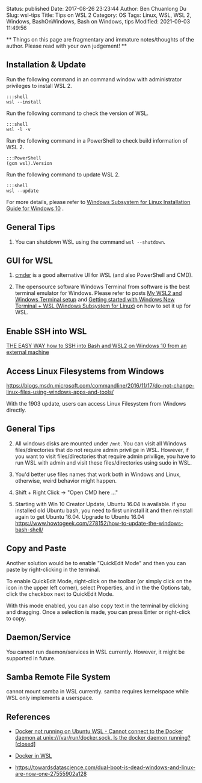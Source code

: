 Status: published
Date: 2017-08-26 23:23:44
Author: Ben Chuanlong Du
Slug: wsl-tips
Title: Tips on WSL 2
Category: OS
Tags: Linux, WSL, WSL 2, Windows, BashOnWindows, Bash on Windows, tips
Modified: 2021-09-03 11:49:56

**
Things on this page are
fragmentary and immature notes/thoughts of the author.
Please read with your own judgement!
**

## Installation & Update 

Run the following command in an command window with administrator privileges to install WSL 2.

    :::shell
    wsl --install

Run the following command to check the version of WSL.

    :::shell
    wsl -l -v

Run the following command in a PowerShell to check build information of WSL 2.

    :::PowerShell
    (gcm wsl).Version

Run the following command to update WSL 2.

    :::shell
    wsl --update

For more details,
please refer to
[Windows Subsystem for Linux Installation Guide for Windows 10](https://docs.microsoft.com/en-us/windows/wsl/install-win10)
.

## General Tips

1. You can shutdown WSL using the command `wsl --shutdown`.

## GUI for WSL 

1. [cmder](http://cmder.net/) is a good alternative UI for WSL (and also PowerShell and CMD).

2. The opensource software Windows Terminal from software is the best terminal emulator for Windows.
    Please refer to posts 
    [My WSL2 and Windows Terminal setup](https://garrytrinder.github.io/2020/12/my-wsl2-windows-terminal-setup)
    and
    [Getting started with Windows New Terminal + WSL (Windows Subsystem for Linux)](https://medium.com/@bhavsec/getting-started-with-windows-new-terminal-and-wsl-6b8fbd10ce17)
    on how to set it up for WSL.

## Enable SSH into WSL

[THE EASY WAY how to SSH into Bash and WSL2 on Windows 10 from an external machine](https://www.hanselman.com/blog/the-easy-way-how-to-ssh-into-bash-and-wsl2-on-windows-10-from-an-external-machine)

## Access Linux Filesystems from Windows 

https://blogs.msdn.microsoft.com/commandline/2016/11/17/do-not-change-linux-files-using-windows-apps-and-tools/

With the 1903 update, users can access Linux Filesystem from Windows directly.


## General Tips

2. All windows disks are mounted under `/mnt`. 
    You can visit all Windows files/directories that do not require admin privilige in WSL. 
    However, 
    if you want to visit files/directories that require admin privilige, 
    you have to run WSL with admin and visit these files/directories using sudo in WSL.

3. You'd better use files names that work both in Windows and Linux, 
  otherwise, weird behavior might happen. 

4. Shift + Right Click -> "Open CMD here ..."

5. Starting with Win 10 Creator Update, Ubuntu 16.04 is available. if you installed old Ubuntu bash,
    you need to first uninstall it and then reinstall again to get Ubuntu 16.04.
    Upgrade to Ubuntu 16.04
    https://www.howtogeek.com/278152/how-to-update-the-windows-bash-shell/



## Copy and Paste

Another solution would be to enable "QuickEdit Mode" and then you can paste by right-clicking in the terminal.

To enable QuickEdit Mode, right-click on the toolbar (or simply click on the icon in the upper left corner), select Properties, and in the the Options tab, click the checkbox next to QuickEdit Mode.

With this mode enabled, you can also copy text in the terminal by clicking and dragging. Once a selection is made, you can press Enter or right-click to copy.



## Daemon/Service

You cannot run daemon/services in WSL currently. However, it might be supported in future.

## Samba Remote File System

cannot mount samba in WSL currently.
samba requires kernelspace while WSL only implements a userspace.


## References

- [Docker not running on Ubuntu WSL - Cannot connect to the Docker daemon at unix:///var/run/docker.sock. Is the docker daemon running? [closed]](https://stackoverflow.com/questions/61592709/docker-not-running-on-ubuntu-wsl-cannot-connect-to-the-docker-daemon-at-unix)

- [Docker in WSL](http://www.legendu.net/misc/blog/docker-in-WSL)

- https://towardsdatascience.com/dual-boot-is-dead-windows-and-linux-are-now-one-27555902a128
